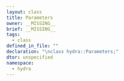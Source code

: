 ```yaml
---
layout: class
title: Parameters
owner: __MISSING__
brief: __MISSING__
tags:
  - class
defined_in_file: ""
declaration: "\nclass hydra::Parameters;"
dtor: unspecified
namespace:
  - hydra
---
```


